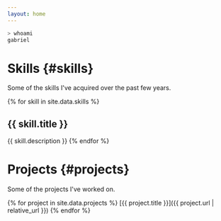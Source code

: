 ```yaml
---
layout: home
---
```


```bash
> whoami
gabriel
```

# Skills {#skills}

Some of the skills I've acquired over the past few years.

{% for skill in site.data.skills %}
## {{ skill.title }}

{{ skill.description }}
{% endfor %}

# Projects {#projects}

Some of the projects I've worked on.

{% for project in site.data.projects %}
[{{ project.title }}]({{ project.url | relative_url }})
{% endfor %}

